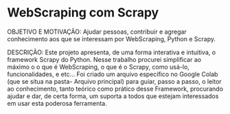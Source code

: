 # WebScraping com Scrapy

OBJETIVO E MOTIVAÇÃO: Ajudar pessoas, contribuir e agregar conhecimento aos que se interessam por WebScraping, Python e Scrapy.

DESCRIÇÃO: Este projeto apresenta, de uma forma interativa e intuitiva, o framework Scrapy do Python. Nesse trabalho procurei simplificar ao máximo o o que é WebScraping, o que é o Scrapy, como usá-lo, funcionalidades, e etc...
 Foi criado um arquivo específico no Google Colab (que se situa na pasta- Arquivo principal) para guiar, passo a passo, o leitor ao conhecimento, tanto teórico como prático desse Framework, procurando ajudar e dar, de certa forma, um suporta a todos que estejam interessados em usar esta poderosa ferramenta.
